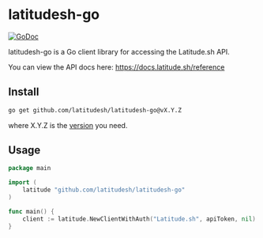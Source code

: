 # latitudesh-go
[![GoDoc](https://godoc.org/github.com/latitudesh/latitudesh-go?status.svg)](https://godoc.org/github.com/latitudesh/latitudesh-go)

latitudesh-go is a Go client library for accessing the Latitude.sh API.

You can view the API docs here: https://docs.latitude.sh/reference


## Install
```sh
go get github.com/latitudesh/latitudesh-go@vX.Y.Z
```

where X.Y.Z is the [version](https://github.com/latitudesh/latitudesh-go/releases) you need.

## Usage

```go
package main

import (
    latitude "github.com/latitudesh/latitudesh-go"
)

func main() {
    client := latitude.NewClientWithAuth("Latitude.sh", apiToken, nil)
}
```

